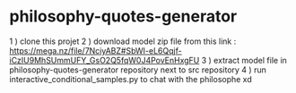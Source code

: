 # philosophy-quotes-generator
1 ) clone this projet
2 ) download model zip file from this link : https://mega.nz/file/7NciyABZ#SbWI-eL6Qqjf-iCzIU9MhSUmmUFY_GsO2Q5fqW0J4PovEnHxgFU
3 ) extract model file in philosophy-quotes-generator repository next to src repository
4 ) run interactive_conditional_samples.py to chat with the philosophe xd


